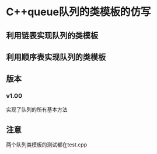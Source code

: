 # C++queue队列的类模板的仿写
## 利用链表实现队列的类模板
## 利用顺序表实现队列的类模板
## 版本
### v1.00
实现了队列的所有基本方法
## 注意
两个队列类模板的测试都在test.cpp
